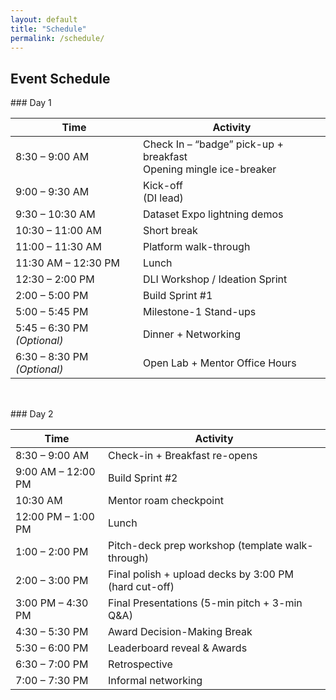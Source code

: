 ```yaml
---
layout: default
title: "Schedule"
permalink: /schedule/
---
```

## Event Schedule

<!-- Two-column layout -->
<div style="display:flex; gap:2rem; flex-wrap:wrap;">

  <!-- Column 1 : Day 1 table -->
  <div markdown="1" style="flex:1; min-width:280px;">
### Day 1

| Time | Activity |
|------|----------|
| 8:30 – 9:00 AM | Check In – “badge” pick-up + breakfast <br> Opening mingle ice-breaker |
| 9:00 – 9:30 AM | Kick-off <br>(DI lead) |
| 9:30 – 10:30 AM | Dataset Expo lightning demos |
| 10:30 – 11:00 AM | Short break |
| 11:00 – 11:30 AM | Platform walk-through |
| 11:30 AM – 12:30 PM | Lunch |
| 12:30 – 2:00 PM| DLI Workshop / Ideation Sprint |
| 2:00 – 5:00 PM | Build Sprint #1 |
| 5:00 – 5:45 PM | Milestone-1 Stand-ups |
| 5:45 – 6:30 PM *(Optional)* | Dinner + Networking |
| 6:30 – 8:30 PM *(Optional)* | Open Lab + Mentor Office Hours |

</div>

<!-- Column 2 : Day 2 table -->
  <div markdown="1" style="flex:1; min-width:280px;">
### Day 2

| Time | Activity |
|------|----------|
| 8:30 – 9:00 AM | Check-in + Breakfast re-opens |
| 9:00 AM – 12:00 PM | Build Sprint #2 |
| 10:30 AM | Mentor roam checkpoint |
| 12:00 PM – 1:00 PM | Lunch |
| 1:00 – 2:00 PM | Pitch-deck prep workshop (template walk-through) |
| 2:00 – 3:00 PM | Final polish + upload decks by 3:00 PM (hard cut-off) |
| 3:00 PM – 4:30 PM | Final Presentations (5-min pitch + 3-min Q&A) |
| 4:30 – 5:30 PM | Award Decision-Making Break |
| 5:30 – 6:00 PM | Leaderboard reveal & Awards |
| 6:30 – 7:00 PM | Retrospective |
| 7:00 – 7:30 PM | Informal networking |

</div>

